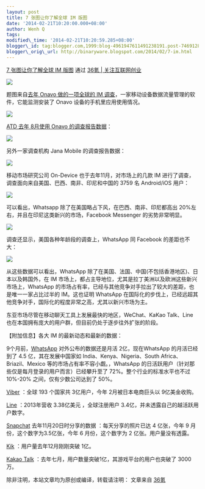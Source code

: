 ```yaml
--- 
layout: post 
title: 7 张图让你了解全球 IM 版图 
date: '2014-02-21T10:20:00.000+08:00' 
author: Wenh Q
tags:
modified\_time: '2014-02-21T10:20:59.285+08:00' 
blogger\_id: tag:blogger.com,1999:blog-4961947611491238191.post-746912848924901818
blogger\_orig\_url: http://binaryware.blogspot.com/2014/02/7-im.html
---
```

[7 张图让你了解全球 IM 版图](http://www.36kr.com/p/209826.html) 通过
[36氪 | 关注互联网创业](http://www.36kr.com/)





![](https://images-blogger-opensocial.googleusercontent.com/gadgets/proxy?url=http%3A%2F%2Fa.36krcnd.com%2Fphoto%2F2014%2F12f69101e10d32c625e34ad7bb699716.jpg&container=blogger&gadget=a&rewriteMime=image%2F*)



题图来自[去年 Onavo 做的一项全球的 IM
调查](http://www.36kr.com/p/178232.html)，一家移动设备数据流量管理的软件，它能监测安装了
Onavo 设备的手机里应用使用情况。



![](https://images-blogger-opensocial.googleusercontent.com/gadgets/proxy?url=http%3A%2F%2Fa.36krcnd.com%2Fphoto%2F2014%2F44de41a38516fb1240aae5979461764e.png&container=blogger&gadget=a&rewriteMime=image%2F*)



[ATD 去年 8月使用 Onavo
的调查报告数据](http://allthingsd.com/20130806/the-quiet-mobile-giant-with-300m-active-users-whatsapp-adds-voice/)：



![](https://images-blogger-opensocial.googleusercontent.com/gadgets/proxy?url=http%3A%2F%2Fa.36krcnd.com%2Fphoto%2F2014%2Faf1f5e24fcbcf1425d2e4eda6d6d24b0.png&container=blogger&gadget=a&rewriteMime=image%2F*)



另外一家调查机构 Jana Mobile 的调查报告数据：



![](https://images-blogger-opensocial.googleusercontent.com/gadgets/proxy?url=http%3A%2F%2Fa.36krcnd.com%2Fphoto%2F2014%2Fdfd3e2b95b554aa4319fa9a115d7813d.png&container=blogger&gadget=a&rewriteMime=image%2F*)



移动市场研究公司 On-Device 也于去年11月，对市场上的几款 IM
进行了调查，调查面向来自美国、巴西、南非、印尼和中国的 3759 名
Android/iOS 用户：



![](https://images-blogger-opensocial.googleusercontent.com/gadgets/proxy?url=http%3A%2F%2Fa.36krcnd.com%2Fphoto%2F2014%2F502c03d21192eb7a470874cc76eb269a.png&container=blogger&gadget=a&rewriteMime=image%2F*)



可以看出，Whatsapp 除了在美国略占下风，在巴西、南非、印尼都高出
20%左右，并且在印尼这类新兴的市场，Facebook Messenger 的劣势非常明显。



![](https://images-blogger-opensocial.googleusercontent.com/gadgets/proxy?url=http%3A%2F%2Fa.36krcnd.com%2Fphoto%2F2014%2F29502dd1b6226ae5968fa0278e275628.png&container=blogger&gadget=a&rewriteMime=image%2F*)



调查还显示，美国各种年龄段的调查上，WhatsApp 同 Facebook 的差距也不大：



![](https://images-blogger-opensocial.googleusercontent.com/gadgets/proxy?url=http%3A%2F%2Fa.36krcnd.com%2Fphoto%2F2014%2Ff8e0da727088a705857528d821dfca1a.png&container=blogger&gadget=a&rewriteMime=image%2F*)



从这些数据可以看出，WhatsApp
除了在美国、法国、中国(不包括香港地区)、日本以及韩国外，在 IM
市场上，都占主导地位，尤其是拉丁美洲以及欧洲这些新兴市场上，WhatsApp
的市场占有率，已经与其他竞争对手拉出了较大的差距，也是唯一一家占比过半的
IM。这也证明 WhatsApp
在国际化的步伐上，已经远超其他竞争对手，国际化的程度非常之高，尤其以新兴市场为主。



东亚市场尽管在移动聊天工具上发展最快的地区，WeChat、KaKao Talk、Line
也在本国拥有庞大的用户群，但目前仍处于逐步往外扩张的阶段。



【附加信息】各大 IM 的最新动态和最新的数据：



9个月前，[WhatsApp](http://www.36kr.com/p/209686.html)
对外公布的数据还是月活 2亿，现在WhatsApp 的月活已经到了 4.5
亿，其在发展中国家如 India、Kenya、Nigeria、South
Africa、Briazil、Mexico 等的市场占有率不容小觑。，WhatsApp
的日活跃用户（针对那些仅是每月登录的用户而言）已经攀升至了
72%。整个行业的标准水平也不过 10%-20% 之间，仅有少数公司达到了 50%。



[Viber](http://www.36kr.com/p/209686.html) ：全球 193 个国家共
3亿用户，今年 2月被日本电商巨头以 9亿美金收购。



[Line](http://www.36kr.com/p/209531.html) ：2013年营收 3.38亿美元
，全球注册用户 3.4亿，并未透露自己的越活跃用户数字。



[Snapchat](http://www.36kr.com/p/207797.html) 去年11月20日时分享的数据
：每天分享的照片已达 4 亿张，今年 9 月份，这个数字为3.5亿张，今年 6
月份，这个数字为 2 亿张。用户量没有透露。



[Kik](http://www.36kr.com/p/208387.html) ：用户量去年12月刚刚突破 1亿。



[Kakao Talk](http://www.36kr.com/p/208387.html)
：去年七月，用户数量突破1亿，其游戏平台的用户也突破了 3000 万。



除非注明，本站文章均为原创或编译，转载请注明： 文章来自
[36氪](http://www.36kr.com/)
